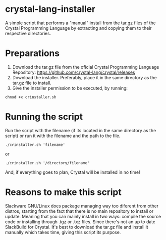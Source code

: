 # crystal-lang-installer
A simple script that performs a "manual" install from the tar.gz files of the Crystal Programming Language by extracting and copying them to their respective directories.

# Preparations
1. Download the tar.gz file from the oficial Crystal Programming Language Repository: https://github.com/crystal-lang/crystal/releases
2. Download the installer. Preferably, place it in the same directory as the tar.gz file to install.
3. Give the installer permission to be executed, by running:
```
chmod +x crinstaller.sh
```

# Running the script
Run the script with the filename (if its located in the same directory as the script) or run it with the filename and the path to the file. 
```
./crinstaller.sh 'filename'
```
or 
```
./crinstaller.sh '/directory/filename'
```
And, if everything goes to plan, Crystal will be installed in no time!

# Reasons to make this script
Slackware GNU/Linux does package managing way too diferent from other distros, starting from the fact that there is no main repository to install or update. Meaning that you can mainly install in two ways: compile the source code or installing through .tgz or .txz files.
Since there's not an up to date SlackBuild for Crystal. It's best to download the tar.gz file and install it manually which takes time, giving this script its purpose.
